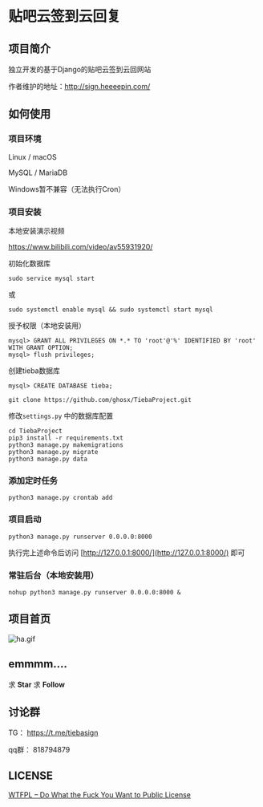 # 贴吧云签到云回复

## 项目简介

独立开发的基于Django的贴吧云签到云回网站

作者维护的地址：http://sign.heeeepin.com/
## 如何使用
### 项目环境
Linux / macOS

MySQL / MariaDB

Windows暂不兼容（无法执行Cron）


### 项目安装
本地安装演示视频

https://www.bilibili.com/video/av55931920/

初始化数据库
```shell
sudo service mysql start
```
或
```shell
sudo systemctl enable mysql && sudo systemctl start mysql
```
授予权限（本地安装用）
```shell
mysql> GRANT ALL PRIVILEGES ON *.* TO 'root'@'%' IDENTIFIED BY 'root' WITH GRANT OPTION;
mysql> flush privileges;
```
创建tieba数据库
```shell
mysql> CREATE DATABASE tieba;
```

```shell
git clone https://github.com/ghosx/TiebaProject.git
```
修改`settings.py` 中的数据库配置
```
cd TiebaProject
pip3 install -r requirements.txt
python3 manage.py makemigrations
python3 manage.py migrate
python3 manage.py data
```
### 添加定时任务
```shell
python3 manage.py crontab add
```
### 项目启动
```shell
python3 manage.py runserver 0.0.0.0:8000
```
执行完上述命令后访问 [http://127.0.0.1:8000/](http://127.0.0.1:8000/) 即可

### 常驻后台（本地安装用）
```shell
nohup python3 manage.py runserver 0.0.0.0:8000 &
```

## 项目首页
![ha.gif](https://i.loli.net/2018/08/16/5b7556bb2ce4e.png)

## emmmm.... 

求 **Star** 求 **Follow**

## 讨论群

TG： https://t.me/tiebasign

qq群： 818794879

## LICENSE

[WTFPL – Do What the Fuck You Want to Public License](http://www.wtfpl.net/about/)
